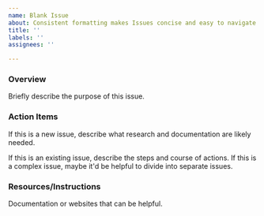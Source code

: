 ```yaml
---
name: Blank Issue
about: Consistent formatting makes Issues concise and easy to navigate.
title: ''
labels: ''
assignees: ''

---
```


### Overview

Briefly describe the purpose of this issue.

<!-- Clearly states the purpose of this issue in 2 sentences or less. -->

### Action Items

If this is a new issue, describe what research and documentation are likely needed.

<!-- If this is the beginning of the task this is most likely something to be researched and documented. -->

If this is an existing issue, describe the steps and course of actions. If this is a complex issue, maybe it'd be helpful to divide into separate issues.

<!-- If the issue has already been researched, and the course of action is clear, this will describe the steps. However, if the steps can be divided into tasks for more than one person, we recommend dividing it up into separate issues, or assigning it as a pair programming task. -->

### Resources/Instructions

Documentation or websites that can be helpful.

<!-- If there is a website which has documentation that helps with this issue provide the link(s) here. -->
